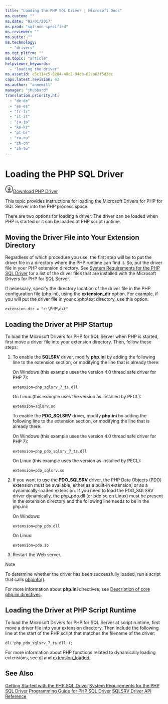 ```yaml
---
title: "Loading the PHP SQL Driver | Microsoft Docs"
ms.custom: ""
ms.date: "01/01/2017"
ms.prod: "sql-non-specified"
ms.reviewer: ""
ms.suite: ""
ms.technology: 
  - "drivers"
ms.tgt_pltfrm: ""
ms.topic: "article"
helpviewer_keywords: 
  - "loading the driver"
ms.assetid: e5c114c5-8204-49c2-94eb-62ca63f5d3ec
caps.latest.revision: 42
ms.author: "annemill"
manager: "jhubbard"
translation.priority.ht: 
  - "de-de"
  - "es-es"
  - "fr-fr"
  - "it-it"
  - "ja-jp"
  - "ko-kr"
  - "pt-br"
  - "ru-ru"
  - "zh-cn"
  - "zh-tw"
---
```

# Loading the PHP SQL Driver
![Download](../../ssdt/media/download.png)[Download PHP Driver](https://www.microsoft.com/download/details.aspx?id=20098)

This topic provides instructions for loading the Microsoft Drivers for PHP for SQL Server into the PHP process space.  
  
There are two options for loading a driver. The driver can be loaded when PHP is started or it can be loaded at PHP script runtime.  
  
## Moving the Driver File into Your Extension Directory  
Regardless of which procedure you use, the first step will be to put the driver file in a directory where the PHP runtime can find it. So, put the driver file in your PHP extension directory. See [System Requirements for the PHP SQL Driver](../../connect/php/system-requirements-for-the-php-sql-driver.md) for a list of the driver files that are installed with the Microsoft Drivers for PHP for SQL Server.  
  
If necessary, specify the directory location of the driver file in the PHP configuration file (php.ini), using the **extension_dir** option. For example, if you will put the driver file in your c:\php\ext directory, use this option:  
  
```  
extension_dir = "c:\PHP\ext"  
```  
  
## Loading the Driver at PHP Startup  
To load the Microsoft Drivers for PHP for SQL Server when PHP is started, first move a driver file into your extension directory. Then, follow these steps:  
  
1.  To enable the **SQLSRV** driver, modify **php.ini** by adding the following line to the extension section, or modifying the line that is already there:  
  
    On Windows (this example uses the version 4.0 thread safe driver for PHP 7): 
    ```  
    extension=php_sqlsrv_7_ts.dll  
    ```  
    On Linux (this example uses the version as installed by PECL): 
    ```  
    extension=sqlsrv.so  
    ```  
    To enable the **PDO_SQLSRV** driver, modify **php.ini** by adding the following line to the extension section, or modifying the line that is already there:  
  
    On Windows (this example uses the version 4.0 thread safe driver for PHP 7):
    ```  
    extension=php_pdo_sqlsrv_7_ts.dll  
    ```  
    On Linux (this example uses the version as installed by PECL):
    ```  
    extension=pdo_sqlsrv.so  
    ```  
  
2.  If you want to use the **PDO_SQLSRV** driver, the PHP Data Objects (PDO) extension must be available, either as a built-in extension, or as a dynamically-loaded extension. If you need to load the PDO_SQLSRV driver dynamically, the php_pdo.dll (or pdo.so on Linux) must be present in the extension directory and the following line needs to be in the php.ini:

    On Windows:  
    ```
    extension=php_pdo.dll  
    ```  
    On Linux:  
    ```
    extension=pdo.so  
    ```  
  
3.  Restart the Web server.  
  
> [!NOTE]  
> To determine whether the driver has been successfully loaded, run a script that calls [phpinfo()](http://go.microsoft.com/fwlink/?LinkId=108678).  
  
For more information about **php.ini** directives, see [Description of core php.ini directives](http://go.microsoft.com/fwlink/?LinkId=105817).  
  
## Loading the Driver at PHP Script Runtime  
To load the Microsoft Drivers for PHP for SQL Server at script runtime, first move a driver file into your extension directory. Then include the following line at the start of the PHP script that matches the filename of the driver:  
  
```  
dl('php_pdo_sqlsrv_7_ts.dll');  
```  
  
For more information about PHP functions related to dynamically loading extensions, see [dl](http://go.microsoft.com/fwlink/?LinkId=105818) and [extension_loaded.](http://go.microsoft.com/fwlink/?LinkId=105819)  
  
## See Also  
[Getting Started with the PHP SQL Driver](../../connect/php/getting-started-with-the-php-sql-driver.md)
[System Requirements for the PHP SQL Driver](../../connect/php/system-requirements-for-the-php-sql-driver.md)
[Programming Guide for PHP SQL Driver](../../connect/php/programming-guide-for-php-sql-driver.md)
[SQLSRV Driver API Reference](../../connect/php/sqlsrv-driver-api-reference.md)  
  
